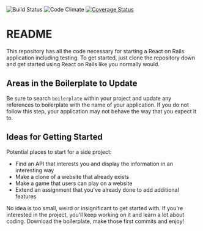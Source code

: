 ![Build Status](https://codeship.com/projects/d0b30d60-59bc-0135-70d7-0a5f2ff2ef9a/status?branch=master)
![Code Climate](https://codeclimate.com/github/laurado/hungry-travels.png)
[![Coverage Status](https://coveralls.io/repos/github/laurado/hungry-travels/badge.svg)](https://coveralls.io/github/laurado/hungry-travels)


# README

This repository has all the code necessary for starting a React on Rails application
including testing. To get started, just clone the repository down and get started using
React on Rails like you normally would.

## Areas in the Boilerplate to Update
Be sure to search `boilerplate` within your project and update any references to
boilerplate with the name of your application. If you do not follow this step, your
application may not behave the way that you expect it to.

## Ideas for Getting Started
Potential places to start for a side project:
* Find an API that interests you and display the information in an interesting way
* Make a clone of a website that already exists
* Make a game that users can play on a website
* Extend an assignment that you've already done to add additional features

No idea is too small, weird or insignificant to get started with. If you're interested
in the project, you'll keep working on it and learn a lot about coding. Download the
boilerplate, make those first commits and enjoy!
